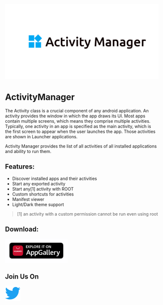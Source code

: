 <p align="center">
<img src="docs/graphics/logos/feature-name-logo.png"/>
</p>

# ActivityManager
The Activity class is a crucial component of any android application. An activity provides the window in which the app draws its UI. Most apps contain multiple screens, which means they comprise multiple activities. Typically, one activity in an app is specified as the main activity, which is the first screen to appear when the user launches the app. Those activities are shown in Launcher applications.

Activity Manager provides the list of all activities of all installed applications and ability to run them.

Features:
----------
* Discover installed apps and their activities
* Start any exported activity
* Start any[1] activity with ROOT
* Custom shortcuts for activities
* Manifest viewer
* Light/Dark theme support

> [1] an activity with a custom permission cannot be run even using root

Download:
----------
<div style="display:flex;">
<a href="https://appgallery5.huawei.com/#/app/C101336719">
    <img alt="Get it on Huawei app gallery" height="80"
        src="docs/graphics/logos/huawei-badge.png"/>
</a>
</div>

Join Us On
----------
<a href="https://twitter.com/ActivityMngrApp"><img src="docs/graphics/logos/twitter_logo_color.png" height="50px"/></a>
